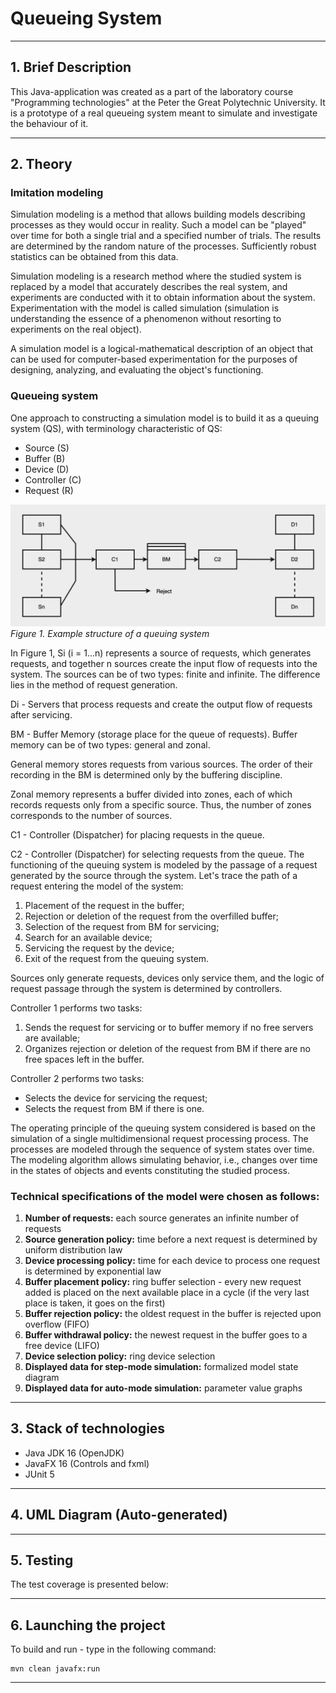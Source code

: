# Queueing System
___
## 1. Brief Description
This Java-application was created as a part of the laboratory course "Programming technologies" at the Peter the Great Polytechnic University. It is a prototype of a real queueing system meant to simulate and investigate the behaviour of it.
___
## 2. Theory
### Imitation modeling
Simulation modeling is a method that allows building models describing processes as they would occur in reality. Such a model can be "played" over time for both a single trial and a specified number of trials. The results are determined by the random nature of the processes. Sufficiently robust statistics can be obtained from this data.

Simulation modeling is a research method where the studied system is replaced by a model that accurately describes the real system, and experiments are conducted with it to obtain information about the system. Experimentation with the model is called simulation (simulation is understanding the essence of a phenomenon without resorting to experiments on the real object).

A simulation model is a logical-mathematical description of an object that can be used for computer-based experimentation for the purposes of designing, analyzing, and evaluating the object's functioning.

### Queueing system 
One approach to constructing a simulation model is to build it as a queuing system (QS), with terminology characteristic of QS:

* Source (S)
* Buffer (B)
* Device (D)
* Controller (C)
* Request (R)

![](qs_diagram.png)
*Figure 1. Example structure of a queuing system*

In Figure 1, Si (i = 1...n) represents a source of requests, which generates requests, and together n sources create the input flow of requests into the system. The sources can be of two types: finite and infinite. The difference lies in the method of request generation.

Di - Servers that process requests and create the output flow of requests after servicing.

BM - Buffer Memory (storage place for the queue of requests). Buffer memory can be of two types: general and zonal.

General memory stores requests from various sources. The order of their recording in the BM is determined only by the buffering discipline.

Zonal memory represents a buffer divided into zones, each of which records requests only from a specific source. Thus, the number of zones corresponds to the number of sources.

C1 - Controller (Dispatcher) for placing requests in the queue.

C2 - Controller (Dispatcher) for selecting requests from the queue. The functioning of the queuing system is modeled by the passage of a request generated by the source through the system. Let's trace the path of a request entering the model of the system:

1. Placement of the request in the buffer;
2. Rejection or deletion of the request from the overfilled buffer;
3. Selection of the request from BM for servicing;
4. Search for an available device;
5. Servicing the request by the device;
6. Exit of the request from the queuing system.

Sources only generate requests, devices only service them, and the logic of request passage through the system is determined by controllers.

Controller 1 performs two tasks:

1. Sends the request for servicing or to buffer memory if no free servers are available;
2. Organizes rejection or deletion of the request from BM if there are no free spaces left in the buffer.

Controller 2 performs two tasks:

* Selects the device for servicing the request;
* Selects the request from BM if there is one.

The operating principle of the queuing system considered is based on the simulation of a single multidimensional request processing process. The processes are modeled through the sequence of system states over time. The modeling algorithm allows simulating behavior, i.e., changes over time in the states of objects and events constituting the studied process.

### Technical specifications of the model were chosen as follows:
1) **Number of requests:** each source generates an infinite number of requests
2) **Source generation policy:** time before a next request is determined by uniform distribution law
3) **Device processing policy:** time for each device to process one request is determined by exponential law
4) **Buffer placement policy:** ring buffer selection - every new request added is placed on the next available place in a cycle (if the very last place is taken, it goes on the first)
5) **Buffer rejection policy:** the oldest request in the buffer is rejected upon overflow (FIFO)
7) **Buffer withdrawal policy:** the newest request in the buffer goes to a free device (LIFO)
6) **Device selection policy:** ring device selection
8) **Displayed data for step-mode simulation:** formalized model state diagram
9) **Displayed data for auto-mode simulation:** parameter value graphs
___
## 3. Stack of technologies
* Java JDK 16 (OpenJDK)
* JavaFX 16 (Controls and fxml)
* JUnit 5
___
## 4. UML Diagram (Auto-generated)

___
## 5. Testing
The test coverage is presented below:
<br />

___
## 6. Launching the project
To build and run - type in the following command:
```
mvn clean javafx:run
```
___
